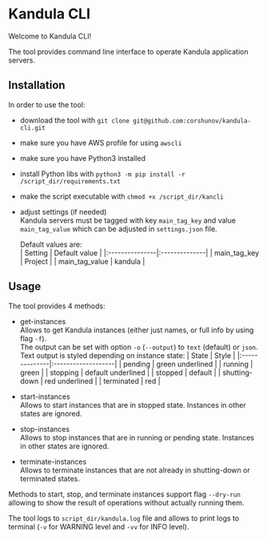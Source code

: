 # Kandula CLI

Welcome to Kandula CLI!

The tool provides command line interface to operate Kandula application servers.


## Installation

In order to use the tool:  
- download the tool with `git clone git@github.com:corshunov/kandula-cli.git`
- make sure you have AWS profile for using `awscli`  
- make sure you have Python3 installed
- install Python libs with `python3 -m pip install -r /script_dir/requirements.txt`
- make the script executable with `chmod +x /script_dir/kancli`  
- adjust settings (if needed)  
  Kandula servers must be tagged with key `main_tag_key` and value `main_tag_value` which can be adjusted in `settings.json` file.

  Default values are:  
  | Setting        | Default value |
  |:---------------|:--------------|
  | main_tag_key   | Project       |
  | main_tag_value | kandula       |


## Usage

The tool provides 4 methods:
- get-instances  
  Allows to get Kandula instances (either just names, or full info by using flag `-f`).  
  The output can be set with option `-o` (`--output`) to `text` (default) or `json`.  
  Text output is styled depending on instance state:
  | State         | Style              |
  |:--------------|:-------------------|
  | pending       | green underlined   |
  | running       | green              |
  | stopping      | default underlined |
  | stopped       | default            |
  | shutting-down | red underlined     |
  | terminated    | red                |

- start-instances  
  Allows to start instances that are in stopped state. Instances in other states are ignored.  

- stop-instances  
  Allows to stop instances that are in running or pending state. Instances in other states are ignored.

- terminate-instances  
  Allows to terminate instances that are not already in shutting-down or terminated states.

Methods to start, stop, and terminate instances support flag `--dry-run` allowing to show the result of operations without actually running them.

The tool logs to `script_dir/kandula.log` file and allows to print logs to terminal (`-v` for WARNING level and `-vv` for INFO level).
